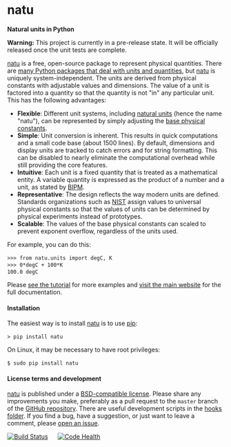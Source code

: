 natu
====

**Natural units in Python**

**Warning:** This project is currently in a pre-release state.  It will be
officially released once the unit tests are complete.

[natu] is a free, open-source package to represent physical quantities.  There are
[many Python packages that deal with units and quantities](http://kdavies4.github.io/natu/seealso.html),
but [natu] is uniquely system-independent.  The units are derived from physical
constants with adjustable values and dimensions.  The value of a unit is
factored into a quantity so that the quantity is not "in" any particular unit.
This has the following advantages:

- **Flexible**: Different unit systems, including [natural units] (hence the
  name "natu"), can be represented by simply adjusting the
  [base physical constants].
- **Simple**: Unit conversion is inherent.  This results in quick computations
  and a small code base (about 1500 lines).  By default, dimensions and display
  units are tracked to catch errors and for string formatting.  This can be
  disabled to nearly eliminate the computational overhead while still providing
  the core features.
- **Intuitive**: Each unit is a fixed quantity that is treated as a mathematical
  entity.  A variable quantity is expressed as the product of a number and a
  unit, as stated by [BIPM].
- **Representative**: The design reflects the way modern units are defined.
  Standards organizations such as [NIST] assign values to universal physical
  constants so that the values of units can be determined by physical
  experiments instead of prototypes.
- **Scalable**: The values of the base physical constants can scaled to prevent
  exponent overflow, regardless of the units used.


For example, you can do this:

    >>> from natu.units import degC, K
    >>> 0*degC + 100*K
    100.0 degC

Please
[see the tutorial](http://nbviewer.ipython.org/github/kdavies4/natu/blob/master/examples/tutorial.ipynb)
for more examples and [visit the main website][natu] for the full documentation.

#### Installation

The easiest way is to install [natu] is to use [pip]:

    > pip install natu

On Linux, it may be necessary to have root privileges:

    $ sudo pip install natu

#### License terms and development

[natu] is published under a [BSD-compatible license](LICENSE.txt).  Please
share any improvements you make, preferably as a pull request to the ``master``
branch of the [GitHub repository].  There are useful development scripts in the
[hooks folder](hooks).  If you find a bug, have a suggestion, or just want to
leave a comment, please
[open an issue](https://github.com/kdavies4/natu/issues/new).

[![Build Status](https://travis-ci.org/kdavies4/natu.svg?branch=travis)](https://travis-ci.org/kdavies4/natu)
![ ](doc/_static/hspace.png)
[![Code Health](https://landscape.io/github/kdavies4/natu/master/landscape.png)](https://landscape.io/github/kdavies4/natu)


[natu]: http://kdavies4.github.io/natu
[base physical constants]: http://kdavies4.github.io/natu/base-ini.html
[natural units]: http://en.wikipedia.org/wiki/Natural_units
[Python Standard Library]: https://docs.python.org/3/library/
[GitHub repository]: https://github.com/kdavies4/natu
[NIST]: http://www.nist.gov/
[BIPM]: http://www.bipm.org/
[pip]: https://pypi.python.org/pypi/pip
[pip]: https://pypi.python.org/pypi/pip
[degree Celsius (degC)]: http://en.wikipedia.org/wiki/Celsius
[decibel (dB)]: http://en.wikipedia.org/wiki/Decibel
[coherent relations]: http://en.wikipedia.org/wiki/Coherence_(units_of_measurement)
[statcoulomb]: http://en.wikipedia.org/wiki/Statcoulomb
[math]: https://docs.python.org/3/library/math.html
[numpy]: http://numpy.scipy.org/
[PyPI page]: http://pypi.python.org/pypi/natu
[natu.groups]: http://kdavies4.github.io/natu/natu.groups.html
